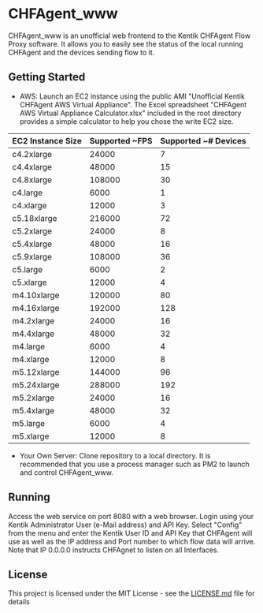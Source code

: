 # CHFAgent_www

CHFAgent_www is an unofficial web frontend to the Kentik CHFAgent Flow Proxy software.  It allows you to easily see the status of the local running CHFAgent and the devices sending flow to it.

## Getting Started

- AWS:  Launch an EC2 instance using the public AMI "Unofficial Kentik CHFAgent AWS Virtual Appliance".  The Excel spreadsheet "CHFAgent AWS Virtual Appliance Calculator.xlsx" included in the root directory provides a simple calculator to help you chose the write EC2 size.

<center>

| EC2 Instance Size | Supported ~FPS | Supported ~# Devices |
| --- | --- | --- |
| c4.2xlarge | 24000 | 7 |
| c4.4xlarge | 48000 | 15 |
| c4.8xlarge | 108000 | 30 |
| c4.large | 6000 | 1 |
| c4.xlarge | 12000 | 3 |
| c5.18xlarge | 216000 | 72 |
| c5.2xlarge | 24000 | 8 |
| c5.4xlarge | 48000 | 16 |
| c5.9xlarge | 108000 | 36 |
| c5.large | 6000 | 2 |
| c5.xlarge | 12000 | 4 |
| m4.10xlarge | 120000 | 80 |
| m4.16xlarge | 192000 | 128 |
| m4.2xlarge | 24000 | 16 |
| m4.4xlarge | 48000 | 32 |
| m4.large | 6000 | 4 |
| m4.xlarge | 12000 | 8 |
| m5.12xlarge | 144000 | 96 |
| m5.24xlarge | 288000 | 192 |
| m5.2xlarge | 24000 | 16 |
| m5.4xlarge | 48000 | 32 |
| m5.large | 6000 | 4 |
| m5.xlarge | 12000 | 8 |

</center>

- Your Own Server:  Clone repository to a local directory.  It is recommended that you use a process manager such as PM2 to launch and control CHFAgent_www.

## Running

Access the web service on port 8080 with a web browser.  Login using your Kentik Administrator User (e-Mail address) and API Key.  Select "Config" from the menu and enter the Kentik User ID and API Key that CHFAgent will use as well as the IP address and Port number to which flow data will arrive.  Note that IP 0.0.0.0 instructs CHFAgnet to listen on all Interfaces. 

## License

This project is licensed under the MIT License - see the [LICENSE.md](LICENSE.md) file for details

